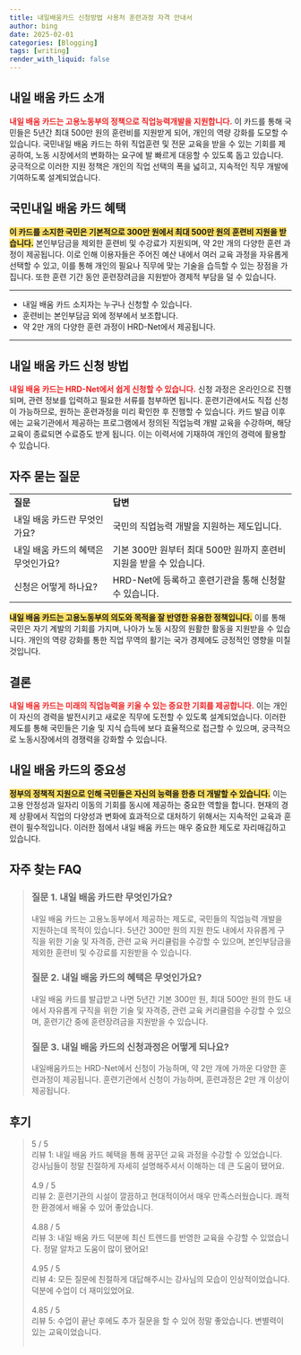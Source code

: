 ```yaml
---
title: 내일배움카드 신청방법 사용처 훈련과정 자격 안내서
author: bing
date: 2025-02-01
categories: [Blogging]
tags: [writing]
render_with_liquid: false
---
```



<h2 id='내일배움카드소개'>내일 배움 카드 소개</h2>

<p><b><span style="color: #ee2323;">내일 배움 카드는 고용노동부의 정책으로 직업능력개발을 지원합니다.</span></b> 이 카드를 통해 국민들은 5년간 최대 500만 원의 훈련비를 지원받게 되어, 개인의 역량 강화를 도모할 수 있습니다. 국민내일 배움 카드는 하위 직업훈련 및 전문 교육을 받을 수 있는 기회를 제공하여, 노동 시장에서의 변화하는 요구에 발 빠르게 대응할 수 있도록 돕고 있습니다. 궁극적으로 이러한 지원 정책은 개인의 직업 선택의 폭을 넓히고, 지속적인 직무 개발에 기여하도록 설계되었습니다.</p>

<h2 id='혜택'>국민내일 배움 카드 혜택</h2>

<p><b><span style="background-color: #ffe066;">이 카드를 소지한 국민은 기본적으로 300만 원에서 최대 500만 원의 훈련비 지원을 받습니다.</span></b> 본인부담금을 제외한 훈련비 및 수강료가 지원되며, 약 2만 개의 다양한 훈련 과정이 제공됩니다. 이로 인해 이용자들은 주어진 예산 내에서 여러 교육 과정을 자유롭게 선택할 수 있고, 이를 통해 개인의 필요나 직무에 맞는 기술을 습득할 수 있는 장점을 가집니다. 또한 훈련 기간 동안 훈련장려금을 지원받아 경제적 부담을 덜 수 있습니다.</p>

<hr />

<ul>
    <li>내일 배움 카드 소지자는 누구나 신청할 수 있습니다.</li>
    <li>훈련비는 본인부담금 외에 정부에서 보조합니다.</li>
    <li>약 2만 개의 다양한 훈련 과정이 HRD-Net에서 제공됩니다.</li>
</ul>

<hr />

<h2 id='신청방법'>내일 배움 카드 신청 방법</h2>

<p><b><span style="color: #ee2323;">내일 배움 카드는 HRD-Net에서 쉽게 신청할 수 있습니다.</span></b> 신청 과정은 온라인으로 진행되며, 관련 정보를 입력하고 필요한 서류를 첨부하면 됩니다. 훈련기관에서도 직접 신청이 가능하므로, 원하는 훈련과정을 미리 확인한 후 진행할 수 있습니다. 카드 발급 이후에는 교육기관에서 제공하는 프로그램에서 정의된 직업능력 개발 교육을 수강하며, 해당 교육이 종료되면 수료증도 받게 됩니다. 이는 이력서에 기재하여 개인의 경력에 활용할 수 있습니다.</p>

<h2 id='자주묻는질문'>자주 묻는 질문</h2>

<table>
    <tr>
        <td><b>질문</b></td>
        <td><b>답변</b></td>
    </tr>
    <tr>
        <td>내일 배움 카드란 무엇인가요?</td>
        <td>국민의 직업능력 개발을 지원하는 제도입니다.</td>
    </tr>
    <tr>
        <td>내일 배움 카드의 혜택은 무엇인가요?</td>
        <td>기본 300만 원부터 최대 500만 원까지 훈련비 지원을 받을 수 있습니다.</td>
    </tr>
    <tr>
        <td>신청은 어떻게 하나요?</td>
        <td>HRD-Net에 등록하고 훈련기관을 통해 신청할 수 있습니다.</td>
    </tr>
</table>

<p><b><span style="background-color: #ffe066;">내일 배움 카드는 고용노동부의 의도와 목적을 잘 반영한 유용한 정책입니다.</span></b> 이를 통해 국민은 자기 계발의 기회를 가지며, 나아가 노동 시장의 원활한 활동을 지원받을 수 있습니다. 개인의 역량 강화를 통한 직업 무역의 활기는 국가 경제에도 긍정적인 영향을 미칠 것입니다.</p>

<h2 id='결론'>결론</h2>

<p><b><span style="color: #ee2323;">내일 배움 카드는 미래의 직업능력을 키울 수 있는 중요한 기회를 제공합니다.</span></b> 이는 개인이 자신의 경력을 발전시키고 새로운 직무에 도전할 수 있도록 설계되었습니다. 이러한 제도를 통해 국민들은 기술 및 지식 습득에 보다 효율적으로 접근할 수 있으며, 궁극적으로 노동시장에서의 경쟁력을 강화할 수 있습니다.</p>

<h2 id='중요성'>내일 배움 카드의 중요성</h2>

<p><b><span style="background-color: #ffe066;">정부의 정책적 지원으로 인해 국민들은 자신의 능력을 한층 더 개발할 수 있습니다.</span></b> 이는 고용 안정성과 일자리 이동의 기회를 동시에 제공하는 중요한 역할을 합니다. 현재의 경제 상황에서 직업의 다양성과 변화에 효과적으로 대처하기 위해서는 지속적인 교육과 훈련이 필수적입니다. 이러한 점에서 내일 배움 카드는 매우 중요한 제도로 자리매김하고 있습니다.</p>


<h2 id='자주_찾는_FAQ'>자주 찾는 FAQ</h2>
<div itemscope="" itemtype="https://schema.org/FAQPage"> 
<blockquote> 
<div itemscope="" itemprop="mainEntity" itemtype="https://schema.org/Question"> 
<h3 itemprop="name">질문 1. 내일 배움 카드란 무엇인가요?</h3> 
<div itemscope="" itemprop="acceptedAnswer" itemtype="https://schema.org/Answer"> 
<span itemprop="text"> 
<p>내일 배움 카드는 고용노동부에서 제공하는 제도로, 국민들의 직업능력 개발을 지원하는데 목적이 있습니다. 5년간 300만 원의 지원 한도 내에서 자유롭게 구직을 위한 기술 및 자격증, 관련 교육 커리큘럼을 수강할 수 있으며, 본인부담금을 제외한 훈련비 및 수강료를 지원받을 수 있습니다.</p> 
</span> 
</div> 
</div> 

<div itemscope="" itemprop="mainEntity" itemtype="https://schema.org/Question"> 
<h3 itemprop="name">질문 2. 내일 배움 카드의 혜택은 무엇인가요?</h3> 
<div itemscope="" itemprop="acceptedAnswer" itemtype="https://schema.org/Answer"> 
<span itemprop="text"> 
<p>내일 배움 카드를 발급받고 나면 5년간 기본 300만 원, 최대 500만 원의 한도 내에서 자유롭게 구직을 위한 기술 및 자격증, 관련 교육 커리큘럼을 수강할 수 있으며, 훈련기간 중에 훈련장려금을 지원받을 수 있습니다.</p> 
</span> 
</div> 
</div> 

<div itemscope="" itemprop="mainEntity" itemtype="https://schema.org/Question"> 
<h3 itemprop="name">질문 3. 내일 배움 카드의 신청과정은 어떻게 되나요?</h3> 
<div itemscope="" itemprop="acceptedAnswer" itemtype="https://schema.org/Answer"> 
<span itemprop="text"> 
<p>내일배움카드는 HRD-Net에서 신청이 가능하며, 약 2만 개에 가까운 다양한 훈련과정이 제공됩니다. 훈련기관에서 신청이 가능하며, 훈련과정은 2만 개 이상이 제공됩니다.</p> 
</span> 
</div> 
</div> 
</blockquote> 
</div>
<h2 id='후기'>후기</h2>
<div itemscope itemtype="https://schema.org/Product">
  <blockquote>
  <div itemprop="review" itemscope itemtype="https://schema.org/Review">
      <div itemprop="reviewRating" itemscope itemtype="https://schema.org/Rating"> <span itemprop="ratingValue">5</span> / <span itemprop="bestRating">5</span> </div>
      <span itemprop="reviewBody">리뷰 1: 내일 배움 카드 혜택을 통해 꿈꾸던 교육 과정을 수강할 수 있었습니다. 강사님들이 정말 친절하게 자세히 설명해주셔서 이해하는 데 큰 도움이 됐어요.</span>
  </div>
  <br>
  <div itemprop="review" itemscope itemtype="https://schema.org/Review">
      <div itemprop="reviewRating" itemscope itemtype="https://schema.org/Rating"> <span itemprop="ratingValue">4.9</span> / <span itemprop="bestRating">5</span> </div>
      <span itemprop="reviewBody">리뷰 2: 훈련기관의 시설이 깔끔하고 현대적이어서 매우 만족스러웠습니다. 쾌적한 환경에서 배울 수 있어 좋았습니다.</span>
  </div>
  <br>
  <div itemprop="review" itemscope itemtype="https://schema.org/Review">
      <div itemprop="reviewRating" itemscope itemtype="https://schema.org/Rating"> <span itemprop="ratingValue">4.88</span> / <span itemprop="bestRating">5</span> </div>
      <span itemprop="reviewBody">리뷰 3: 내일 배움 카드 덕분에 최신 트렌드를 반영한 교육을 수강할 수 있었습니다. 정말 알차고 도움이 많이 됐어요!</span>
  </div>
  <br>
  <div itemprop="review" itemscope itemtype="https://schema.org/Review">
      <div itemprop="reviewRating" itemscope itemtype="https://schema.org/Rating"> <span itemprop="ratingValue">4.95</span> / <span itemprop="bestRating">5</span> </div>
      <span itemprop="reviewBody">리뷰 4: 모든 질문에 친절하게 대답해주시는 강사님의 모습이 인상적이었습니다. 덕분에 수업이 더 재미있었어요.</span>
  </div>
  <br>
  <div itemprop="review" itemscope itemtype="https://schema.org/Review">
      <div itemprop="reviewRating" itemscope itemtype="https://schema.org/Rating"> <span itemprop="ratingValue">4.85</span> / <span itemprop="bestRating">5</span> </div>
      <span itemprop="reviewBody">리뷰 5: 수업이 끝난 후에도 추가 질문을 할 수 있어 정말 좋았습니다. 변별력이 있는 교육이었습니다.</span>
  </div>
  <br>
  </blockquote>
</div>

